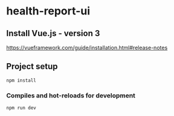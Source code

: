 # health-report-ui

## Install Vue.js - version 3

https://vueframework.com/guide/installation.html#release-notes

## Project setup
```
npm install
```

### Compiles and hot-reloads for development
```
npm run dev
```
